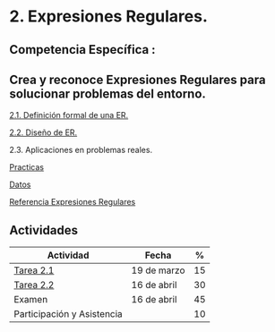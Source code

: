 
# 2. Expresiones Regulares.

## Competencia Específica :

Crea y reconoce Expresiones Regulares para solucionar problemas del entorno.
---

[2.1. Definición formal de una ER.](Tema2/2_1.md)

[2.2. Diseño de ER.](Tema2/2_1.md)

2.3. Aplicaciones en problemas reales.

[Practicas](Tema2/Practica.ipynb)

[Datos](Tema2/Datos.txt)

[Referencia Expresiones Regulares](Tema2/Expresiones_Regulares.txt)

## Actividades

| Actividad                                                             | Fecha       | %  |
| --------------------------------------------------------------------- | ----------- | -- |
| [Tarea 2.1](https://github.com/RodolfoBaume/LenguajesAutomatas/issues/6) | 19 de marzo | 15 |
| [Tarea 2.2](https://github.com/RodolfoBaume/LenguajesAutomatas/issues/7) | 16 de abril | 30 |
| Examen | 16 de abril | 45 |
| Participación y Asistencia |  | 10 |
